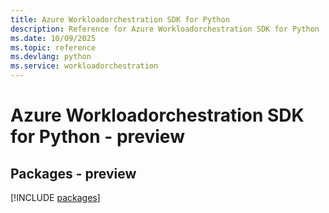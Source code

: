 ```yaml
---
title: Azure Workloadorchestration SDK for Python
description: Reference for Azure Workloadorchestration SDK for Python
ms.date: 10/09/2025
ms.topic: reference
ms.devlang: python
ms.service: workloadorchestration
---
```

# Azure Workloadorchestration SDK for Python - preview
## Packages - preview
[!INCLUDE [packages](workloadorchestration-index.md)]